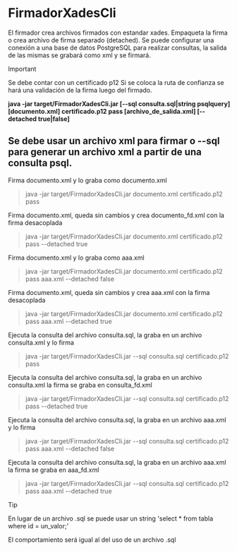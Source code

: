 # FirmadorXadesCli

El firmador crea archivos firmados con estandar xades. Empaqueta la firma o crea archivo de firma separado (detached).
Se puede configurar una conexión a una base de datos PostgreSQL para realizar consultas, la salida de las mismas se grabará como xml y se firmará.

> [!IMPORTANT]
> Se debe contar con un certificado p12
> Si se coloca la ruta de confianza se hará una validación de la firma luego del firmado.

**java -jar target/FirmadorXadesCli.jar [--sql consulta.sql|string psqlquery] [documento.xml] certificado.p12 pass [archivo_de_salida.xml] [--detached true|false]**

## Se debe usar un archivo xml para firmar o --sql para generar un archivo xml a partir de una consulta psql.

Firma documento.xml y lo graba como documento.xml 
> java -jar target/FirmadorXadesCli.jar documento.xml certificado.p12 pass

Firma documento.xml, queda sin cambios y crea documento_fd.xml con la firma desacoplada 
> java -jar target/FirmadorXadesCli.jar documento.xml certificado.p12 pass --detached true

Firma documento.xml y lo graba como aaa.xml 
> java -jar target/FirmadorXadesCli.jar documento.xml certificado.p12 pass aaa.xml --detached false 

Firma documento.xml, queda sin cambios y crea aaa.xml con la firma desacoplada
> java -jar target/FirmadorXadesCli.jar documento.xml certificado.p12 pass aaa.xml --detached true

Ejecuta la consulta del archivo consulta.sql, la graba en un archivo consulta.xml y lo firma 
> java -jar target/FirmadorXadesCli.jar --sql consulta.sql certificado.p12 pass 

Ejecuta la consulta del archivo consulta.sql, la graba en un archivo consulta.xml la firma se graba en consulta_fd.xml 
> java -jar target/FirmadorXadesCli.jar --sql consulta.sql certificado.p12 pass --detached true 

Ejecuta la consulta del archivo consulta.sql, la graba en un archivo aaa.xml y lo firma 
> java -jar target/FirmadorXadesCli.jar --sql consulta.sql certificado.p12 pass aaa.xml --detached false 

Ejecuta la consulta del archivo consulta.sql, la graba en un archivo aaa.xml la firma se graba en aaa_fd.xml
> java -jar target/FirmadorXadesCli.jar --sql consulta.sql certificado.p12 pass aaa.xml --detached true



> [!TIP]
> En lugar de un archivo .sql se puede usar un string 'select * from tabla where id = un_valor;'
> 
> El comportamiento será igual al del uso de un archivo .sql
